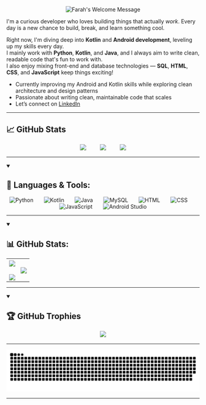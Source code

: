 <p align="center">
  <img alt="Farah's Welcome Message"
       src="https://readme-typing-svg.herokuapp.com?size=30&background=45E5FF00&center=true&vCenter=true&lines=%F0%9F%91%8B%F0%9F%8F%BC+Hey!+I'm+Farah+%F0%9F%92%AB">
</p>

I'm a curious developer who loves building things that actually *work*.
Every day is a new chance to build, break, and learn something cool.  

Right now, I'm diving deep into **Kotlin** and **Android development**, leveling up my skills every day.  
I mainly work with **Python**, **Kotlin**, and **Java**, and I always aim to write clean, readable code that's fun to work with.  
I also enjoy mixing front-end and database technologies — **SQL**, **HTML**, **CSS**, and **JavaScript** keep things exciting!

- Currently improving my Android and Kotlin skills while exploring clean architecture and design patterns  
- Passionate about writing clean, maintainable code that scales  
- Let’s connect on [LinkedIn](https://www.linkedin.com/in/farah-tabal)

---

## 📈 GitHub Stats

<p align="center">
  <img src="https://github-readme-stats.vercel.app/api?username=Farah315&show_icons=true&theme=react&hide_border=false&include_all_commits=true&count_private=true" width="400">
  &emsp;&emsp;
  <img src="https://github-readme-stats.vercel.app/api/top-langs/?username=Farah315&layout=compact&theme=react&hide_border=false" width="400">
  &emsp;&emsp;
  <img src="https://github-readme-streak-stats.herokuapp.com/?user=Farah315&theme=react&hide_border=false&include_all_commits=true&count_private=true" width="400">
</p>

---

<details open>
  <summary><h2>🧰 Languages & Tools:</h2></summary>
  <p align="center">
    <img src="https://cdn-icons-png.flaticon.com/512/5968/5968350.png" width="40px" alt="Python" title="Python"/>
    &#8287;&#8287;&#8287;&#8287;&#8287;
    <img src="https://cdn.iconscout.com/icon/free/png-256/kotlin-2038873-1720086.png" width="40px" alt="Kotlin" title="Kotlin"/>
    &#8287;&#8287;&#8287;&#8287;&#8287;
    <img src="https://cdn-icons-png.flaticon.com/512/5968/5968282.png" width="40px" alt="Java" title="Java"/>
    &#8287;&#8287;&#8287;&#8287;&#8287;
    <img src="https://cdn.iconscout.com/icon/free/png-256/mysql-3521596-2945040.png" width="40px" alt="MySQL" title="MySQL"/>
    &#8287;&#8287;&#8287;&#8287;&#8287;
    <img src="https://cdn-icons-png.flaticon.com/512/732/732212.png" width="40px" alt="HTML" title="HTML"/>
    &#8287;&#8287;&#8287;&#8287;&#8287;
    <img src="https://cdn-icons-png.flaticon.com/512/732/732190.png" width="40px" alt="CSS" title="CSS"/>
    &#8287;&#8287;&#8287;&#8287;&#8287;
    <img src="https://cdn-icons-png.flaticon.com/512/5968/5968292.png" width="40px" alt="JavaScript" title="JavaScript"/>
    &#8287;&#8287;&#8287;&#8287;&#8287;
    <img src="https://cdn.jsdelivr.net/gh/devicons/devicon/icons/androidstudio/androidstudio-original.svg" width="40px" alt="Android Studio" title="Android Studio"/>
  </p>
</details>

---

<details open>
  <summary><h2>📊 GitHub Stats:</h2></summary>
  <table border="0" align="center">
    <tr border="0">
      <td width="50%" align="center">
        <img align="center" src="https://github-readme-stats.vercel.app/api?username=Farah315&theme=react&hide_border=true&include_all_commits=true&count_private=true&show_icons=true"/>
        <br><br>
        <img align="center" src="https://github-readme-streak-stats.herokuapp.com/?user=Farah315&theme=react&hide_border=true"/>
      </td>
      <td width="50%" align="center">
        <img align="center" src="https://github-readme-stats.vercel.app/api/top-langs/?username=Farah315&theme=react&hide_border=true&include_all_commits=true&count_private=true&layout=compact"/>
      </td>
    </tr>
  </table>
</details>

---

<details open>
  <summary><h2>🏆 GitHub Trophies</h2></summary>
  <div align="center">
    <img src="https://github-profile-trophy.vercel.app/?username=Farah315&theme=react&no-frame=true&no-bg=false&margin-w=20&margin-h=20&column=-1"/>
  </div>
</details>

---

![Snake animation](https://github.com/JeffersonRPM/JeffersonRPM/blob/output/github-contribution-grid-snake.svg)

---
